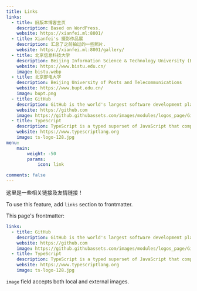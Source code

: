 ```yaml
---
title: Links
links:
  - title: 旧版本博客主页
    description: Based on WordPress.
    website: https://xianfei.ml:8001/
  - title: Xianfei's 摄影作品展
    description: 汇总了之前拍过的一些照片.
    website: https://xianfei.ml:8001/gallery/
  - title: 北京信息科技大学 
    description: Beijing Information Science & Technology University (BISTU)
    website: https://www.bistu.edu.cn/
    image: bistu.webp
  - title: 北京邮电大学
    description: Beijing University of Posts and Telecommunications 
    website: https://www.bupt.edu.cn/
    image: bupt.png
  - title: GitHub
    description: GitHub is the world's largest software development platform.
    website: https://github.com
    image: https://github.githubassets.com/images/modules/logos_page/GitHub-Mark.png
  - title: TypeScript
    description: TypeScript is a typed superset of JavaScript that compiles to plain JavaScript.
    website: https://www.typescriptlang.org
    image: ts-logo-128.jpg
menu:
    main: 
        weight: -50
        params:
            icon: link

comments: false
---
```


这里是一些相关链接及友情链接！

To use this feature, add `links` section to frontmatter.

This page's frontmatter:

```yaml
links:
  - title: GitHub
    description: GitHub is the world's largest software development platform.
    website: https://github.com
    image: https://github.githubassets.com/images/modules/logos_page/GitHub-Mark.png
  - title: TypeScript
    description: TypeScript is a typed superset of JavaScript that compiles to plain JavaScript.
    website: https://www.typescriptlang.org
    image: ts-logo-128.jpg
```

`image` field accepts both local and external images.